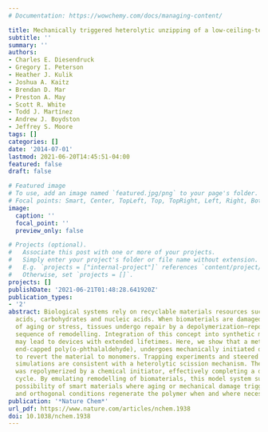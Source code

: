 ```yaml
---
# Documentation: https://wowchemy.com/docs/managing-content/

title: Mechanically triggered heterolytic unzipping of a low-ceiling-temperature polymer
subtitle: ''
summary: ''
authors:
- Charles E. Diesendruck
- Gregory I. Peterson
- Heather J. Kulik
- Joshua A. Kaitz
- Brendan D. Mar
- Preston A. May
- Scott R. White
- Todd J. Martínez
- Andrew J. Boydston
- Jeffrey S. Moore
tags: []
categories: []
date: '2014-07-01'
lastmod: 2021-06-20T14:45:51-04:00
featured: false
draft: false

# Featured image
# To use, add an image named `featured.jpg/png` to your page's folder.
# Focal points: Smart, Center, TopLeft, Top, TopRight, Left, Right, BottomLeft, Bottom, BottomRight.
image:
  caption: ''
  focal_point: ''
  preview_only: false

# Projects (optional).
#   Associate this post with one or more of your projects.
#   Simply enter your project's folder or file name without extension.
#   E.g. `projects = ["internal-project"]` references `content/project/deep-learning/index.md`.
#   Otherwise, set `projects = []`.
projects: []
publishDate: '2021-06-21T01:48:28.641920Z'
publication_types:
- '2'
abstract: Biological systems rely on recyclable materials resources such as amino
  acids, carbohydrates and nucleic acids. When biomaterials are damaged as a result
  of aging or stress, tissues undergo repair by a depolymerization–repolymerization
  sequence of remodelling. Integration of this concept into synthetic materials systems
  may lead to devices with extended lifetimes. Here, we show that a metastable polymer,
  end-capped poly(o-phthalaldehyde), undergoes mechanically initiated depolymerization
  to revert the material to monomers. Trapping experiments and steered molecular dynamics
  simulations are consistent with a heterolytic scission mechanism. The obtained monomer
  was repolymerized by a chemical initiator, effectively completing a depolymerization–repolymerization
  cycle. By emulating remodelling of biomaterials, this model system suggests the
  possibility of smart materials where aging or mechanical damage triggers depolymerization,
  and orthogonal conditions regenerate the polymer when and where necessary.
publication: '*Nature Chem*'
url_pdf: https://www.nature.com/articles/nchem.1938
doi: 10.1038/nchem.1938
---
```


